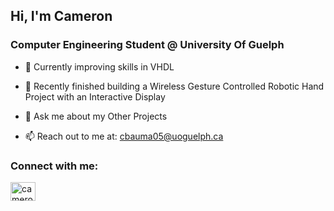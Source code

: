 ## Hi, I'm Cameron

### Computer Engineering Student @ University Of Guelph 
- 🌱 Currently improving skills in VHDL

- 🔭 Recently finished building a Wireless Gesture Controlled Robotic Hand Project with an Interactive Display

- 💬 Ask me about my Other Projects
  
- 📫 Reach out to me at: cbauma05@uoguelph.ca <be>

<h3 align="left">Connect with me:</h3>
<p align="left">
<a href="https://www.linkedin.com/in/cambauman/" target="blank"><img align="center" src="https://raw.githubusercontent.com/rahuldkjain/github-profile-readme-generator/master/src/images/icons/Social/linked-in-alt.svg" alt="cameron-bauman" height="30" width="40" /></a>
</p>


<!--
**cbauma05/cbauma05** is a ✨ _special_ ✨ repository because its `README.md` (this file) appears on your GitHub profile.

Here are some ideas to get you started:

- 🔭 I'm currently working on ...
- 🌱 I’m currently learning ...
- 👯 I’m looking to collaborate on ...
- 🤔 I’m looking for help with ...
- 💬 Ask me about ...
- 📫 How to reach me: ...
- 😄 Pronouns: ...
- ⚡ Fun fact: ...
-->
